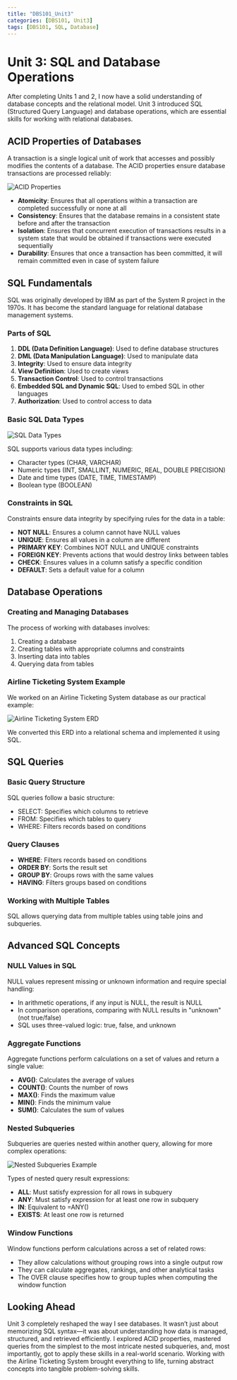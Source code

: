 ```yaml
---
title: "DBS101_Unit3"
categories: [DBS101, Unit3]
tags: [DBS101, SQL, Database]
---
```


# Unit 3: SQL and Database Operations

After completing Units 1 and 2, I now have a 
solid understanding of database concepts and 
the relational model. Unit 3 
introduced SQL (Structured Query Language) and 
database operations, which are essential 
skills for working with relational 
databases.

## ACID Properties of Databases

A transaction is a single logical unit of work 
that accesses and possibly modifies the 
contents of a database. The ACID 
properties ensure database transactions are 
processed reliably:

![ACID Properties](/assets/unit3/image1.png)

- **Atomicity**: Ensures that all operations 
within a transaction are completed 
successfully or none at all
- **Consistency**: Ensures that the database 
remains in a consistent state before and after 
the transaction
- **Isolation**: Ensures that concurrent 
execution of transactions results in a system 
state that would be obtained if 
transactions were executed sequentially
- **Durability**: Ensures that once a 
transaction has been committed, it will remain 
committed even in case of system failure

## SQL Fundamentals

SQL was originally developed by IBM as part of 
the System R project in the 1970s. It has 
become the standard language for 
relational database management systems.

### Parts of SQL

1. **DDL (Data Definition Language)**: Used to 
define database structures
2. **DML (Data Manipulation Language)**: Used 
to manipulate data
3. **Integrity**: Used to ensure data integrity
4. **View Definition**: Used to create views
5. **Transaction Control**: Used to control 
transactions
6. **Embedded SQL and Dynamic SQL**: Used to 
embed SQL in other languages
7. **Authorization**: Used to control access 
to data

### Basic SQL Data Types

![SQL Data Types](/assets/unit3/image4.jpg)

SQL supports various data types including:
- Character types (CHAR, VARCHAR)
- Numeric types (INT, SMALLINT, NUMERIC, REAL, 
DOUBLE PRECISION)
- Date and time types (DATE, TIME, TIMESTAMP)
- Boolean type (BOOLEAN)

### Constraints in SQL

Constraints ensure data integrity by 
specifying rules for the data in a table:

- **NOT NULL**: Ensures a column cannot have 
NULL values
- **UNIQUE**: Ensures all values in a column 
are different
- **PRIMARY KEY**: Combines NOT NULL and 
UNIQUE constraints
- **FOREIGN KEY**: Prevents actions that would 
destroy links between tables
- **CHECK**: Ensures values in a column 
satisfy a specific condition
- **DEFAULT**: Sets a default value for a 
column

## Database Operations

### Creating and Managing Databases

The process of working with databases involves:
1. Creating a database
2. Creating tables with appropriate columns 
and constraints
3. Inserting data into tables
4. Querying data from tables

### Airline Ticketing System Example

We worked on an Airline Ticketing System 
database as our practical example:

![Airline Ticketing System ERD](/assets/unit3/image2.png)

We converted this ERD into a relational schema 
and implemented it using SQL.

## SQL Queries

### Basic Query Structure

SQL queries follow a basic structure:
- SELECT: Specifies which columns to retrieve
- FROM: Specifies which tables to query
- WHERE: Filters records based on conditions

### Query Clauses

- **WHERE**: Filters records based on 
conditions
- **ORDER BY**: Sorts the result set
- **GROUP BY**: Groups rows with the same 
values
- **HAVING**: Filters groups based on 
conditions

### Working with Multiple Tables

SQL allows querying data from multiple tables 
using table joins and subqueries.

## Advanced SQL Concepts

### NULL Values in SQL

NULL values represent missing or unknown 
information and require special handling:

- In arithmetic operations, if any input is 
NULL, the result is NULL
- In comparison operations, comparing with 
NULL results in "unknown" (not true/false)
- SQL uses three-valued logic: true, false, 
and unknown

### Aggregate Functions

Aggregate functions perform calculations on a 
set of values and return a single value:

- **AVG()**: Calculates the average of values
- **COUNT()**: Counts the number of rows
- **MAX()**: Finds the maximum value
- **MIN()**: Finds the minimum value
- **SUM()**: Calculates the sum of values

### Nested Subqueries

Subqueries are queries nested within another 
query, allowing for more complex operations:

![Nested Subqueries Example](/assets/unit3/image3.png)

Types of nested query result expressions:
- **ALL**: Must satisfy expression for all 
rows in subquery
- **ANY**: Must satisfy expression for at 
least one row in subquery
- **IN**: Equivalent to =ANY()
- **EXISTS**: At least one row is returned

### Window Functions

Window functions perform calculations across a 
set of related rows:

- They allow calculations without grouping 
rows into a single output row
- They can calculate aggregates, rankings, and 
other analytical tasks
- The OVER clause specifies how to group 
tuples when computing the window function

## Looking Ahead

Unit 3 completely reshaped the way I see databases. It wasn’t just about memorizing SQL syntax—it was about understanding how data is managed, structured, and retrieved efficiently. I explored ACID properties, mastered queries from the simplest to the most intricate nested subqueries, and, most importantly, got to apply these skills in a real-world scenario. Working with the Airline Ticketing System brought everything to life, turning abstract concepts into tangible problem-solving skills.
